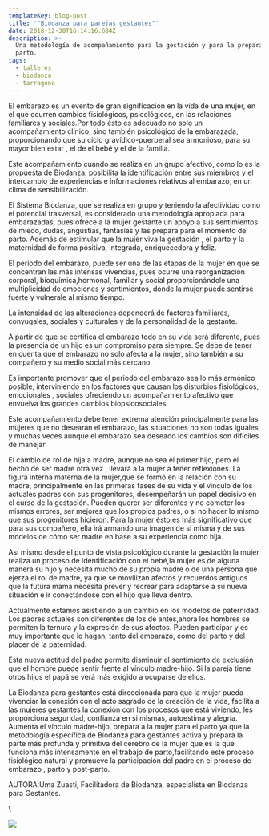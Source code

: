 ```yaml
---
templateKey: blog-post
title: '"Biodanza para parejas gestantes"'
date: 2018-12-30T16:14:16.684Z
description: >-
  Una metodología de acompañamiento para la gestación y para la preparación al
  parto. 
tags:
  - talleres
  - biodanza
  - tarragona
---
```

El embarazo es un evento de gran significación en la vida de una mujer, en el que ocurren cambios fisiológicos, psicológicos, en las relaciones familiares y sociales.Por todo ésto es adecuado no solo un acompañamiento clínico, sino también psicológico de la embarazada, proporcionando que su ciclo gravídico-puerperal sea armonioso, para su mayor bien estar , el de el bebé y el de la familia. 



Este acompañamiento cuando se realiza en un grupo afectivo, como lo es la propuesta de Biodanza, posibilita la identificación entre sus miembros y el intercambio de experiencias e informaciones relativos al embarazo, en un clima de sensibilización. 



El Sistema Biodanza, que se realiza en grupo y teniendo la afectividad como el potencial trasversal, es considerado una metodología apropiada para embarazadas, pues ofrece a la mujer gestante un apoyo a sus sentimientos de miedo, dudas, angustias, fantasías y las prepara para el momento del parto. Además de estimular que la mujer viva la gestación , el parto y la maternidad de forma positiva, integrada, enriquecedora y feliz.



 El periodo del embarazo, puede ser una de las etapas de la mujer en que se concentran las más intensas vivencias, pues ocurre una reorganización corporal, bioquímica,hormonal, familiar y social proporcionándole una multiplicidad de emociones y sentimientos, donde la mujer puede sentirse fuerte y vulnerale al mismo tiempo.



La intensidad de las alteraciones dependerá de factores familiares, conyugales, sociales y culturales y de la personalidad de la gestante. 



A partir de que se certifica el embarazo todo en su vida será diferente, pues la presencia de un hijo es un compromiso para siempre. Se debe de tener en cuenta que el embarazo no solo afecta a la mujer, sino también a su compañero y su medio social más cercano. 



Es importante promover que el periodo del embarazo sea lo más armónico posible, interviniendo en los factores que causan los disturbios fisiológicos, emocionales , sociales ofreciendo un acompañamiento afectivo que envuelva los grandes cambios biopsicosociales. 



Este acompañamiento debe tener extrema atención principalmente para las mujeres que no desearan el embarazo, las situaciones no son todas iguales y muchas veces aunque el embarazo sea deseado los cambios son difíciles de manejar. 



El cambio de rol de hija a madre, aunque no sea el primer hijo, pero el hecho de ser madre otra vez , llevará a la mujer a tener reflexiones. La figura interna materna de la mujer,que se formó en la relación con su madre, principalmente en las primeras fases de su vida y el vínculo de los actuales padres con sus progenitores, desempeñarán un papel decisivo en el curso de la gestación. Pueden querer ser diferentes y no cometer los mismos errores, ser mejores que los propios padres, o si no hacer lo mismo que sus progenitores hicieron. Para la mujer ésto es más significativo que para sus compañero, ella irá armando una imagen de si misma y de sus modelos de cómo ser madre en base a su experiencia como hija.



Así mismo desde el punto de vista psicológico durante la gestación la mujer realiza un proceso de identificación con el bebé,la mujer es de alguna manera su hijo y necesita mucho de su propia madre o de una persona que ejerza el rol de madre, ya que se movilizan afectos y recuerdos antiguos que la futura mamá necesita prever y recrear para adaptarse a su nueva situación e ir conectándose con el hijo que lleva dentro. 



Actualmente estamos asistiendo a un cambio en los modelos de paternidad. Los padres actuales son diferentes de los de antes,ahora los hombres se permiten la ternura y la expresión de sus afectos. Pueden participar y es muy importante que lo hagan, tanto del embarazo, como del parto y del placer de la paternidad. 



Esta nueva actitud del padre permite disminuir el sentimiento de exclusión que el hombre puede sentir frente al vínculo madre-hijo. Si la pareja tiene otros hijos el papá se verá más exigido a ocuparse de ellos.  



La Biodanza para gestantes está direccionada para que la mujer pueda vivenciar la conexión con el acto sagrado de la creación de la vida, facilita a las mujeres gestantes la conexión con los procesos que está viviendo, les proporciona seguridad, confianza en si mismas, autoestima y alegría. Aumenta el vínculo madre-hijo, prepara a la mujer para el parto ya que la metodología específica de Biodanza para gestantes activa y prepara la parte más profunda y primitiva del cerebro de la mujer que es la que funciona más intensamente en el trabajo de parto,facilitando este proceso fisiológico natural y promueve la participación del padre en el proceso de embarazo , parto y post-parto.



  



AUTORA:Uma Zuasti, Facilitadora de Biodanza, especialista en Biodanza para Gestantes.



\    

![](/img/taller-de-biodanza-para-parejas-gestantantes.jpg)
